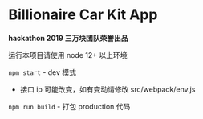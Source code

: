 # Billionaire Car Kit App

**hackathon 2019 三万块团队荣誉出品**

运行本项目请使用 node 12+ 以上环境

`npm start` - dev 模式

- 接口 ip 可能改变，如有变动请修改 src/webpack/env.js

`npm run build` - 打包 production 代码
